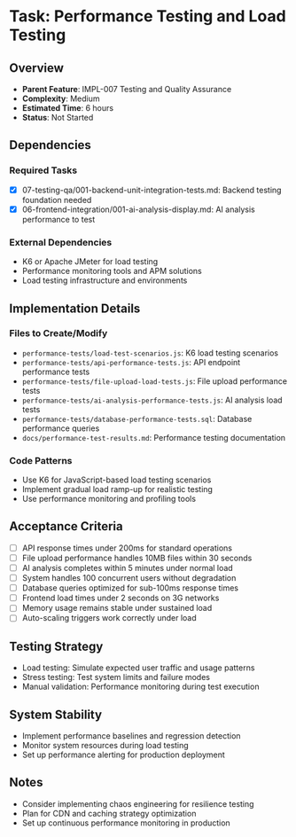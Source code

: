 # Task: Performance Testing and Load Testing

## Overview
- **Parent Feature**: IMPL-007 Testing and Quality Assurance
- **Complexity**: Medium
- **Estimated Time**: 6 hours
- **Status**: Not Started

## Dependencies
### Required Tasks
- [x] 07-testing-qa/001-backend-unit-integration-tests.md: Backend testing foundation needed
- [x] 06-frontend-integration/001-ai-analysis-display.md: AI analysis performance to test

### External Dependencies
- K6 or Apache JMeter for load testing
- Performance monitoring tools and APM solutions
- Load testing infrastructure and environments

## Implementation Details
### Files to Create/Modify
- `performance-tests/load-test-scenarios.js`: K6 load testing scenarios
- `performance-tests/api-performance-tests.js`: API endpoint performance tests
- `performance-tests/file-upload-load-tests.js`: File upload performance tests
- `performance-tests/ai-analysis-performance-tests.js`: AI analysis load tests
- `performance-tests/database-performance-tests.sql`: Database performance queries
- `docs/performance-test-results.md`: Performance testing documentation

### Code Patterns
- Use K6 for JavaScript-based load testing scenarios
- Implement gradual load ramp-up for realistic testing
- Use performance monitoring and profiling tools

## Acceptance Criteria
- [ ] API response times under 200ms for standard operations
- [ ] File upload performance handles 10MB files within 30 seconds
- [ ] AI analysis completes within 5 minutes under normal load
- [ ] System handles 100 concurrent users without degradation
- [ ] Database queries optimized for sub-100ms response times
- [ ] Frontend load times under 2 seconds on 3G networks
- [ ] Memory usage remains stable under sustained load
- [ ] Auto-scaling triggers work correctly under load

## Testing Strategy
- Load testing: Simulate expected user traffic and usage patterns
- Stress testing: Test system limits and failure modes
- Manual validation: Performance monitoring during test execution

## System Stability
- Implement performance baselines and regression detection
- Monitor system resources during load testing
- Set up performance alerting for production deployment

## Notes
- Consider implementing chaos engineering for resilience testing
- Plan for CDN and caching strategy optimization
- Set up continuous performance monitoring in production